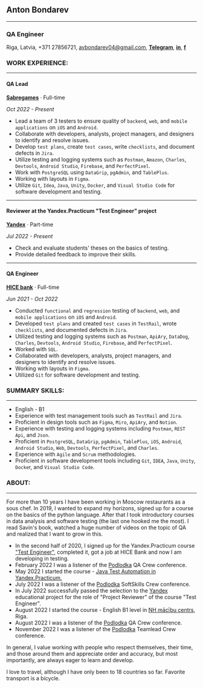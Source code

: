 ## **Anton Bondarev**
----------------------
### QA Engineer
Riga, Latvia, +371 27856721, avbondarev04@gmail.com, [**Telegram**](https://t.me/antonsbondarev), [**in**](https://www.linkedin.com/in/avbondarev/), [**f**](https://www.facebook.com/avbondarev04)
### **WORK EXPERIENCE:**

------------------------
#### QA Lead
[**Sabregames**](https://www.sabregames.com/) · Full-time

*Oct 2022 - Present*
* Lead a team of 3 testers to ensure quality of `backend`, `web`, and `mobile applications` on `iOS` and `Android`.
* Collaborate with developers, analysts, project managers, and designers to identify and resolve issues.
* Develop `test plans`, create `test cases`, write `checklists`, and document defects in `Jira`.
* Utilize testing and logging systems such as `Postman`, `Amazon`, `Charles`, `Devtools`, `Android Studio`, `Firebase`, and `PerfectPixel`.
* Work with `PostgreSQL` using `DataGrip`, `pgAdmin`, and `TablePlus`.
* Working with layouts in `Figma`.
* Utilize `Git`, `Idea`, `Java`, `Unity`, `Docker`, and `Visual Studio Code` for software development and testing.

------------------------
#### Reviewer at the Yandex.Practicum "Test Engineer" project
[**Yandex**](https://practicum.yandex.ru/qa-engineer/) · Part-time

*Jul 2022 - Present*
* Check and evaluate students' theses on the basics of testing.
* Provide detailed feedback to improve their skills.
--------------------------
#### QA Engineer
[**HICE bank**](https://hicebank.ru/) · Full-time

*Jun 2021 - Oct 2022*
* Conducted `functional` and `regression` testing of `backend`, `web`, and `mobile applications` on `iOS` and `Android`.
* Developed `test plans` and created `test cases` in `TestRail`, wrote `checklists`, and documented defects in `Jira`.
* Utilized testing and logging systems such as `Postman`, `ApiAry`, `DataDog`, `Charles`, `Devtools`, `Android Studio`, `Firebase`, and `PerfectPixel`.
* Worked with `SQL`. 
* Collaborated with developers, analysts, project managers, and designers to identify and resolve issues.
* Working with layouts in `Figma`.
* Utilized `Git` for software development and testing.
### **SUMMARY SKILLS:**
--------------------------
* English - B1
* Experience with test management tools such as `TestRail` and `Jira`.
* Proficient in design tools such as `Figma`, `Miro`, `ApiAry`, and `Notion`.
* Experience with testing and logging systems including `Postman`, `REST Api`, and `Json`.
* Proficient in `PostgreSQL`, `DataGrip`, `pgAdmin`, `TablePlus`, `iOS`, `Android`, `Android Studio`, `Web`, `Devtools`, `PerfectPixel`, and `Charles`.
* Experience with `Agile` and `Scrum` methodologies.
* Proficient in software development tools including `Git`, `IDEA`, `Java`, `Unity`, `Docke`r, and `Visual Studio Code`.

### **ABOUT:**
---------------------------
For more than 10 years I have been working in Moscow restaurants as a sous chef. In 2019, I wanted to expand my horizons, signed up for a course on the basics of the python language. After that I took introductory courses in data analysis and software testing (the last one hooked me the most). I read Savin's book, watched a huge number of videos on the topic of QA and realized that I want to grow in this.

* In the second half of 2020, I signed up for the Yandex.Practicum course ["Test Engineer"](https://practicum.yandex.ru/qa-engineer/), completed it, got a job at HICE Bank and now I am developing in testing.
* February 2022 I was a listener of the [Podlodka](https://podlodka.io/) QA Crew conference.
* May 2022 I started the course - [Java Test Automation in Yandex.Practicum.](https://practicum.yandex.ru/qa-automation-engineer-java/)
* July 2022 I was a listener of the [Podlodka](https://podlodka.io/) SoftSkills Crew conference.
* In July 2022 successfully passed the selection to the [Yandex](https://practicum.yandex.ru/qa-engineer/) educational project for the role of "Project Reviewer" of the course "Test Engineer".
* August 2022 I started the course - English B1 level in [NH mācību centrs](https://www.nh.lv/), Riga.
* August 2022 I was a listener of the [Podlodka](https://podlodka.io/) QA Crew conference.
* November 2022 I was a listener of the [Podlodka](https://podlodka.io/) Teamlead Crew conference.

In general, I value working with people who respect themselves, their time, and those around them and appreciate order and accuracy, but most importantly, are always eager to learn and develop.

I love to travel, although I have only been to 18 countries so far. Favorite transport is a bicycle.

